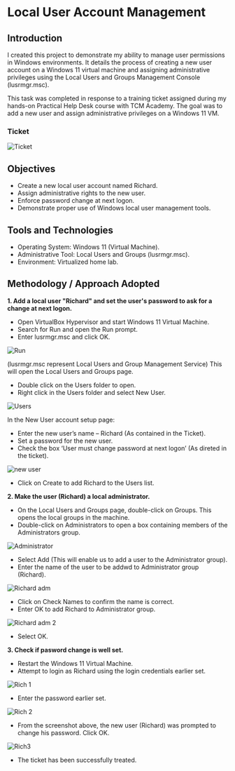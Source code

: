# Local User Account Management

## Introduction
I created this project to demonstrate my ability to manage user permissions in Windows environments. It details the process of creating a new user account on a Windows 11 virtual machine and assigning administrative privileges using the Local Users and Groups Management Console (lusrmgr.msc).

This task was completed in response to a training ticket assigned during my hands-on Practical Help Desk course with TCM Academy. The goal was to add a new user and assign administrative privileges on a Windows 11 VM.

### Ticket

![Ticket](https://github.com/Judeorabueze/Local-User-Account-Management/blob/main/Ticket.PNG)

## Objectives
- Create a new local user account named Richard.
- Assign administrative rights to the new user.
- Enforce password change at next logon.
- Demonstrate proper use of Windows local user management tools.

## Tools and Technologies
- Operating System: Windows 11 (Virtual Machine).
- Administrative Tool: Local Users and Groups (lusrmgr.msc).
- Environment: Virtualized home lab.

## Methodology / Approach Adopted

<b>1. Add a local user "Richard" and set the user's password to ask for a change at next logon.</b>
- Open VirtualBox Hypervisor and start Windows 11 Virtual Machine.
- Search for Run and open the Run prompt.
- Enter lusrmgr.msc and click OK.

![Run](https://github.com/Judeorabueze/Local-User-Account-Management/blob/main/Run.png)

(lusrmgr.msc represent Local Users and Group Management Service) This will open the Local Users and Groups page.
- Double click on the Users folder to open.
- Right click in the Users folder and select New User.
  
![Users](https://github.com/Judeorabueze/Local-User-Account-Management/blob/main/User%20page.png)

In the New User account setup page:
-	Enter the new user’s name – Richard (As contained in the Ticket).
-	Set a password for the new user.
-	Check the box ‘User must change password at next logon’ (As direted in the ticket).

![new user](https://github.com/Judeorabueze/Local-User-Account-Management/blob/main/new%20user.png)

- Click on Create to add Richard to the Users list.

<b>2. Make the user (Richard) a local administrator.</b>
- On the Local Users and Groups page, double-click on Groups. This opens the local groups in the machine.
- Double-click on Administrators to open a box containing members of the Administrators group.

![Administrator](https://github.com/Judeorabueze/Local-User-Account-Management/blob/main/rsz_admina.png)

- Select Add (This will enable us to add a user to the Administrator group).
- Enter the name of the user to be addwd to Administrator group (Richard).

![Richard adm](https://github.com/Judeorabueze/Local-User-Account-Management/blob/main/Richard%20add.PNG)
- Click on Check Names to confirm the name is correct.
- Enter OK to add Richard to Administrator group.

![Richard adm 2](https://github.com/Judeorabueze/Local-User-Account-Management/blob/main/Richard%20add%202.PNG)
- Select OK.

<b>3. Check if pasword change is well set.</b>
- Restart the Windows 11 Virtual Machine.
- Attempt to login as Richard using the login credentials earlier set.
  
![Rich 1](https://github.com/Judeorabueze/Local-User-Account-Management/blob/main/Rich.PNG)
- Enter the password earlier set.

![Rich 2](https://github.com/Judeorabueze/Local-User-Account-Management/blob/main/Rich%202.PNG)

- From the screenshot above, the new user (Richard) was prompted to change his password. Click OK.

![Rich3](https://github.com/Judeorabueze/Local-User-Account-Management/blob/main/Rich%203.PNG)

- The ticket has been successfully treated.
